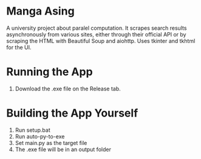# Manga Asing

A university project about paralel computation. It scrapes search results asynchronously from various sites, either through their official API or by scraping the HTML with Beautiful Soup and aiohttp. Uses tkinter and tkhtml for the UI.

# Running the App

1. Download the .exe file on the Release tab.

# Building the App Yourself

1. Run setup.bat
2. Run auto-py-to-exe
3. Set main.py as the target file
4. The .exe file will be in an output folder
